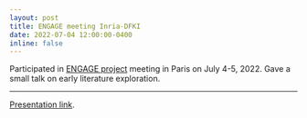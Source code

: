 ```yaml
---
layout: post
title: ENGAGE meeting Inria-DFKI
date: 2022-07-04 12:00:00-0400
inline: false
---
```


Participated in <a href="https://engage.inria.fr/">ENGAGE project</a> meeting in Paris on July 4-5, 2022. Gave a small talk on early literature exploration.

***

<a href="https://engage.inria.fr/files/2022/07/simulation-based-inference-and-generative-nn.pdf">Presentation link</a>.
